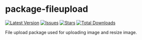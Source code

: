 # package-fileupload

[![Latest Version](https://img.shields.io/github/release/ravikoriya/package-fileupload?style=flat-square)](https://github.com/ravikoriya/package-fileupload/releases)
[![Issues](https://img.shields.io/github/issues/ravikoriya/package-fileupload?style=flat-square)](https://github.com/ravikoriya/package-fileupload/issues)
[![Stars](https://img.shields.io/github/stars/ravikoriya/package-fileupload?style=flat-square)](https://github.com/ravikoriya/package-fileupload/stargazers)
[![Total Downloads](https://img.shields.io/packagist/dt/guzzlehttp/guzzle.svg?style=flat-square)](https://packagist.org/packages/guzzlehttp/guzzle)

File upload package used for uploading image and resize image.

